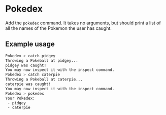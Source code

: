# Pokedex

Add the `pokedex` command. It takes no arguments, but should print a list of all the names of the Pokemon the user has caught.

## Example usage

```bash
Pokedex > catch pidgey
Throwing a Pokeball at pidgey...
pidgey was caught!
You may now inspect it with the inspect command.
Pokedex > catch caterpie
Throwing a Pokeball at caterpie...
caterpie was caught!
You may now inspect it with the inspect command.
Pokedex > pokedex
Your Pokedex:
 - pidgey
 - caterpie
```
